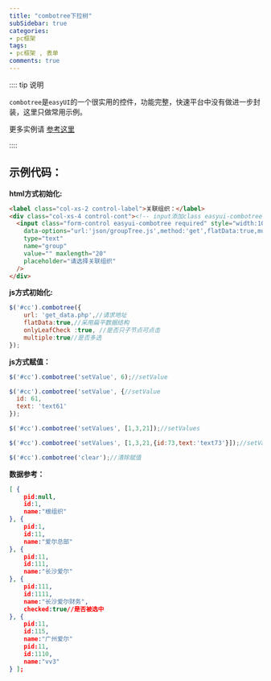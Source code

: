 ```yaml
---
title: "combotree下拉树"
subSidebar: true
categories:
- pc框架
tags:
- pc框架 , 表单
comments: true
---
```

:::: tip 说明

`combotree`是`easyUI`的一个很实用的控件，功能完整，快速平台中没有做进一步封装，这里只做常用示例。

更多实例请 [参考这里](http://www.jeasyui.net/demo/497.html)

::::

## 示例代码：

**html方式初始化:**

```html
<label class="col-xs-2 control-label">关联组织：</label>
<div class="col-xs-4 control-cont"><!-- input添加class easyui-combotree来初始化combobox -->
  <input class="form-control easyui-combotree required" style="width:100%;" 
    data-options="url:'json/groupTree.js',method:'get',flatData:true,multiple:true,onlyLeafCheck:true" 
    type="text" 
    name="group" 
    value="" maxlength="20" 
    placeholder="请选择关联组织"
  />
</div>
```

**js方式初始化:**

```js
$('#cc').combotree({
    url: 'get_data.php',//请求地址
    flatData:true,//采用扁平数据结构
    onlyLeafCheck :true, //是否只子节点可点击
    multiple:true//是否多选
});
```

**js方式赋值：**

```js
$('#cc').combotree('setValue', 6);//setValue

$('#cc').combotree('setValue', {//setValue
  id: 61,
  text: 'text61'
});

$('#cc').combotree('setValues', [1,3,21]);//setValues

$('#cc').combotree('setValues', [1,3,21,{id:73,text:'text73'}]);//setValues

$('#cc').combotree('clear');//清除赋值
```

**数据参考：**

```json
[ {
    pid:null,
    id:1,
    name:"根组织"
}, {
    pid:1,
    id:11,
    name:"爱尔总部"
}, {
    pid:11,
    id:111,
    name:"长沙爱尔"
}, {
    pid:111,
    id:1111,
    name:"长沙爱尔财务",
    checked:true//是否被选中
}, {
    pid:11,
    id:115,
    name:"广州爱尔"
    pid:11,
    id:1110,
    name:"vv3"
} ];
```
